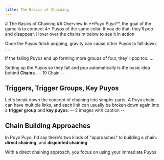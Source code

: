 ```yaml
---
title: The Basics of Chaining
---
```

<AssetLoader />
# The Basics of Chaining
## Overview
In **Puyo Puyo**, the goal of the game is to connect 4+ Puyos of the same color. If you do that, they'll pop and disappear. Hover over the chainsim below to see it in action.

<ChainImg :importedData="
  [{fieldData: '00000000000000000000000000000000000000000000000000000000000000000RGG000RGGG0RR',
    shadowData: '000000000000000000000000000000000000000000000000000000000000000000000000000000',
    cursorData: '000000000000000000000000000000000000000000000000000000000000000000000000000000',
    arrowData: '000000000000000000000000000000000000000000000000000000000000000000000000000000',
    autoDrop: false
  }]" :nextQueue="''" />

Once the Puyos finish popping, gravity can cause other Puyos to fall down.
....

If the falling Puyos end up forming more groups of four, they'll pop too.
...

Setting up the Puyos so they fall and pop automatically is the basic idea behind  **Chains**.
-- 19 Chain --

## Triggers, Trigger Groups, Key Puyos
Let's break down the concept of chaining into simpler parts. A Puyo chain can have multiple links, and each link can usually be broken down again into a **trigger group** and **key puyos**.
-- 2 images with caption --





## Chain Building Approaches
In Puyo Puyo, I'd say there's two kinds of "approaches" to building a chain: **direct chaining**, and **disjointed chaining**.

With a direct chaining approach, you focus on using your immediate Puyos

<ChainsimModal />
